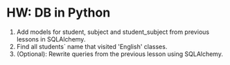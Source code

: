 # HW: DB in Python

1. Add models for student, subject and student_subject from previous lessons in SQLAlchemy.
2. Find all students` name that visited 'English' classes.
3. (Optional): Rewrite queries from the previous lesson using SQLAlchemy.